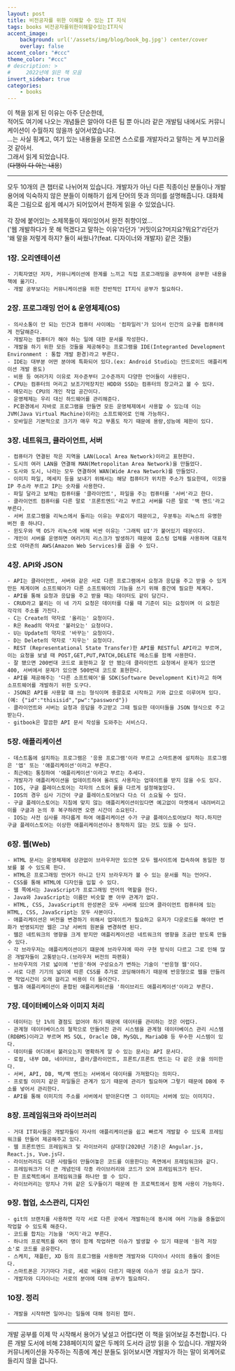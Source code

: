 ```yaml
---
layout: post
title: 비전공자를 위한 이해할 수 있는 IT 지식
tags: books 비전공자를위한이해할수있는IT지식
accent_image:
    background: url('/assets/img/blog/book_bg.jpg') center/cover
    overlay: false
accent_color: "#ccc"
theme_color: "#ccc"
# description: >
#     2022년에 읽은 책 모음
invert_sidebar: true
categories:
    - books
---
```


이 책을 읽게 된 이유는 아주 단순한데,<br>
적어도 여기에 나오는 개념들은 알아야 다른 팀 뿐 아니라 같은 개발팀 내에서도 커뮤니케이션이 수월하지 않을까 싶어서였습니다.<br>
...는 사실 핑계고, 여기 있는 내용들을 모르면 스스로를 개발자라고 말하는 게 부끄러울 것 같아서. <br>
그래서 읽게 되었습니다.<br>
(~~다행이 다 아는 내용~~)

---

모두 10개의 큰 챕터로 나뉘어져 있습니다.
개발자가 아닌 다른 직종이신 분들이나 개발용어에 익숙하지 않은 분들이 이해하기 쉽게 단어의 뜻과 의미를 설명해줍니다.
대화체 혹은 그림으로 쉽게 예시가 되어있어서 편하게 읽을 수 있었습니다.<br><br>
각 장에 붙어있는 소제목들이 재미있어서 완전 취향이었...<br>
('웹 개발하다가 못 해 먹겠다고 말하는 이유'라던가 '커밋이요?머지요?뭐요?'라던가 '왜 말을 저렇게 하지? 둘이 싸웠나?(feat. 디자이너와 개발자) 같은 것들)

### 1장. 오리엔테이션

    - 기획자였던 저자, 커뮤니케이션에 한계를 느끼고 직접 프로그래밍을 공부하여 공부한 내용을 책에 옮기다.
    - 개발 공부보다는 커뮤니케이션을 위한 전반적인 IT지식 공부가 필요하다.

### 2장. 프로그래밍 언어 & 운영체제(OS)

    - 의사소통이 안 되는 인간과 컴퓨터 사이에는 '컴파일러'가 있어서 인간의 요구를 컴퓨터에게 전달해준다.
    - 개발자는 컴퓨터가 해야 하는 일에 대한 문서를 작성한다.
    - 개발을 하기 위한 모든 것들을 제공해주는 프로그램을 IDE(Integranted Development Environment : 통합 개발 환경)라고 부른다.
    - IDE는 대부분 어떤 분야에 특화되어 있다.(ex: Android Studio는 안드로이드 애플리케이션 개발 용도)
    - 비용 등 여러가지 이유로 저수준부터 고수준까지 다양한 언어들이 사용된다.
    - CPU는 컴퓨터의 머리고 보조기억장치인 HDD와 SSD는 컴퓨터의 창고라고 볼 수 있다.
    - 메모리는 CPU의 개인 작업 공간이다.
    - 운영체제는 우리 대신 하드웨어를 관리해준다.
    - PC환경에서 자바로 프로그램을 만들면 모든 운영체제에서 사용할 수 있는데 이는 JVM(Java Virtual Machine)이라는 소프트웨어로 인해 가능하다.
    - 모바일은 기본적으로 크기가 매우 작고 부품도 작기 때문에 용량,성능에 제한이 있다.

### 3장. 네트워크, 클라이언트, 서버

    - 컴퓨터가 연결된 작은 지역을 LAN(Local Area Network)이라고 표현한다.
    - 도시의 여러 LAN을 연결해 MAN(Metropolitan Area Network)을 만들었다.
    - 도사와 도시, 나라는 모두 연결하여 WAN(Wide Area Network)를 만들었다.
    - 이미지 파일, 메세지 등을 보내기 위해서는 해당 컴퓨터가 위치한 주소가 필요한데, 이것을 IP 주소라 부르고 IP는 숫자를 사용한다.
    - 파일 달라고 보채는 컴퓨터를 '클라이언트', 파일을 주는 컴퓨터를 '서버'라고 한다.
    - 클라이언트 컴퓨터를 다른 말로 '프론트엔드'라고 부르고 서버를 다른 말로 '백 엔드'라고 부른다.
    - 서버 프로그램을 리눅스에서 돌리는 이유는 무료이기 때문이고, 우분투는 리눅스의 유명한 버전 중 하나다.
    - 윈도우와 맥 OS가 리눅스에 비해 비싼 이유는 '그래픽 UI'가 붙어있기 때문이다.
    - 개인이 서버를 운영하면 여러가지 리스크가 발생하기 때문에 호스팅 업체를 사용하며 대표적으로 아마존의 AWS(Amazon Web Services)를 꼽을 수 있다.

### 4장. API와 JSON

    - API는 클라이언트, 서버와 같은 서로 다른 프로그램에서 요청과 응답을 주고 받을 수 있게 만든 체계이며 소프트웨어가 다른 소프트웨어의 기능을 쓰기 위해 중간에 필요한 체계다.
    - API를 통해 요청과 응답을 주고 받을 때는 데이터도 같이 담긴다.
    - CRUD라고 불리는 이 네 가지 요청은 데이터를 다룰 때 기준이 되는 요청이며 이 요청은 각각의 주소를 가진다.
    - C는 Create의 약자로 '올리는' 요청이다.
    - R은 Read의 약자로 '불러오는' 요청이다.
    - U는 Update의 약자로 '바꾸는' 요청이다.
    - D는 Delete의 약자로 '지우는' 요청이다.
    - REST (Representational State Transfer)한 API를 RESTful API라고 부르며, 이는 요청을 보낼 때 POST,GET,PUT,PATCH,DELETE 메소드를 함께 사용한다.
    - 잘 됐으면 200번대 코드로 표현하고 잘 안 됐는데 클라이언트 요청에서 문제가 있으면 400, 서버에서 문제가 있으면 500번대 코드로 표현한다.
    - API를 제공해주는 '다른 소프트웨어'를 SDK(Software Development Kit)라고 하며 소프트웨어를 개발하기 위한 도구다.
    - JSON은 API를 사용할 떄 쓰는 형식이며 중괄호로 시작하고 키와 값으로 이루어져 있다. (예: {"id":"thisisid","pw":"password"})
    - 클라이언트와 서버는 요청과 응답을 주고받고 그때 필요한 데이터들을 JSON 형식으로 주고받는다.
    - gitbook은 깔끔한 API 문서 작성을 도와주는 서비스다.

### 5장. 애플리케이션

    - 데스트톱에 설치하는 프로그램은 '응용 프로그램'이라 부르고 스마트폰에 설치하는 프로그램은 '엡' 또는 '애플리케이션'이라고 부른다.
    - 최근에는 통칭하여 '애플리케이션'이라고 부르는 추세다.
    - 개발자가 애플리케이션을 업데이트하여 올려도 사용자는 업데이트를 받지 않을 수도 있다.
    - IOS, 구글 플레이스토어는 각자의 스토어 룰을 다르게 설정해놓았다.
    - IOS의 경우 심사 기간이 구글 플레이스토어보다 다소 더 소요될 수 있다.
    - 구글 플레이스토어는 지침에 맞지 않는 애플리케이션이있다면 예고없이 마켓에서 내려버리고 이를 구글과 논의 후 복구하려면 오랜 시간이 소요된다.
    - IOS는 사전 심사를 까다롭게 하여 애플리케이션 수가 구글 플레이스토어보다 적다.하지만 구글 플레이스토어는 이상한 애플리케이션이나 동작하지 않는 것도 있을 수 있다.

### 6장. 웹(Web)

    - HTML 문서는 운영체제에 상관없이 브라우저만 있으면 모두 웹사이트에 접속하여 동일한 정보를 볼 수 있도록 한다.
    - HTML은 프로그래밍 언어가 아니고 단지 브라우저가 볼 수 있는 문서를 적는 언어다.
    - CSS를 통해 HTML에 디자인을 입힐 수 있다.
    - 웹 쪽에서는 JavaScript가 프로그래밍 언어의 역할을 한다.
    - Java와 JavaScript는 이름만 비슷할 뿐 아무 관계가 없다.
    - HTML, CSS, JavaScript의 완성본은 모두 서버에 있으며 클라이언트 컴퓨터에 있는 HTML, CSS, JavaScript는 모두 사본이다.
    - 애플리케이션은 버전을 변경하기 위해서 업데이트가 필요하고 유저가 다운로드를 해야만 변화가 반영되지만 웹은 그냥 서버의 원본을 변경하면 된다.
    - 웹은 네트워크의 영향을 크게 받지만 애플리케이션은 네트워크의 영향을 조금만 받도록 만들 수 있다.
    - 각 브라우저는 애플리케이션이기 떄문에 브라우저에 따라 구현 방식이 다르고 그로 인해 많은 개발자들이 고통받는다.(브라우저 버전의 파편화)
    - 브라우저의 가로 넓이에 '반응'하여 구성요소가 변하는 기술이 '반응형 웹'이다.
    - 서로 다른 기기의 넓이에 따른 CSS를 추가로 코딩해야하기 때문에 반응형으로 웹을 만들려면 작업시간이 오래 걸리고 비용이 더 들어간다.
    - 웹과 애플리케이션이 혼합된 애플리케이션을 '하이브리드 애플리케이션'이라고 부른다.

### 7장. 데이터베이스와 이미지 처리

    - 데이터는 단 1%의 결점도 없어야 하기 때문에 데이터를 관리하는 것은 어렵다.
    - 관계형 데이터베이스의 철학으로 만들어진 관리 시스템을 관계형 데이터베이스 관리 시스템(RDBMS)이라고 부르며 MS SQL, Oracle DB, MySQL, MariaDB 등 무수한 시스템이 있다.
    - 데이터를 어디애서 불러오는지 명확하게 알 수 있는 문서는 API 문서다.
    - 로컬, 내부 DB, 네이티브, 클라/클라이언트, 프론트/프론트 엔드는 다 같은 곳을 의미한다.
    - 서버, API, DB, 백/백 엔드는 서버에서 데이터를 가져왔다는 의미다.
    - 프로필 이미지 같은 파일들은 관계가 있기 때문에 관리가 필요하며 그렇기 때문에 DB에 주소를 넣어서 관리한다.
    - API를 통해 이미지의 주소를 서버에서 받아온다면 그 이미지는 서버에 있는 이미지다.

### 8장. 프레임워크와 라이브러리

    - 거대 IT회사들은 개발자들이 자사의 애플리케이션을 쉽고 빠르게 개발할 수 있도록 프레임워크를 만들어 제공해주고 있다.
    - 웹 프론트엔드 프레임워크 및 라이브러리 삼대장(2020년 기준)은 Angular.js, React.js, Vue.js다.
    - 라이브러리도 다른 사람들이 만들어놓은 코드를 이용한다는 측면에서 프레임워크와 같다.
    - 프레임워크가 더 큰 개념인데 각종 라이브러리와 코드가 모여 프레임워크가 된다.
    - 한 프로젝트에서 프레임워크를 하나만 쓸 수 있다.
    - 라이브러리는 망치나 가위 같은 도구들이기 때문에 한 프로젝트에서 함께 사용이 가능하다.

### 9장. 협업, 소스관리, 디자인

    - git의 브랜치를 사용하면 각각 서로 다른 곳에서 개발하는데 동시에 여러 기능을 충돌없이 작업할 수 있도록 해준다.
    - 코드를 합치는 기능을 '머지'라고 부른다.
    - 하나의 프로젝트를 여러 명이 함께 작업하면 이슈가 발생할 수 있기 때문에 '원격 저장소'로 코드를 공유한다.
    - 스케치, 재플린, XD 등의 프로그램을 사용하면 개발자와 디자이너 사이의 충돌이 줄어든다.
    - 스마트폰은 기기마다 가로, 세로 비율이 다르기 때문에 이슈가 생길 요소가 많다.
    - 개발자와 디자이너는 서로의 분야에 대해 공부가 필요하다.

### 10장. 정리

    - 개발을 시작하면 일어나는 일들에 대해 정리된 챕터.

---

개발 공부를 이제 막 시작해서 용어가 낯설고 어렵다면 이 책을 읽어보길 추천합니다.
다른 개발 도서에 비해 238페이지의 얇은 두께의 도서라 금방 읽을 수 있습니다.
개발자와 커뮤니케이션을 자주하는 직종에 계신 분들도 읽어보시면 개발자가 하는 말이 외계어로 들리지 않을 겁니다.
